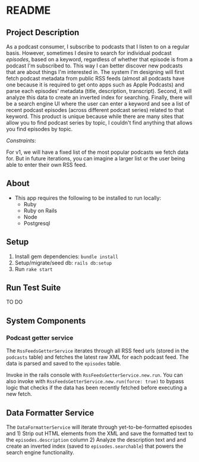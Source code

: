 # README

## Project Description
As a podcast consumer, I subscribe to podcasts that I listen to on a regular basis. However, sometimes I desire to search for individual podcast *episodes*, based on a keyword, regardless of whether that episode is from a podcast I'm subscribed to. This way I can better discover new podcasts that are about things I'm interested in. The system I'm designing will first fetch podcast metadata from public RSS feeds (almost all podcasts have one because it is required to get onto apps such as Apple Podcasts) and parse each episodes' metadata (title, description, transcript). Second, it will analyze this data to create an inverted index for searching. Finally, there will be a search engine UI where the user can enter a keyword and see a list of recent podcast episodes (across different podcast series) related to that keyword. This product is unique because while there are many sites that allow you
to find podcast series by topic, I couldn't find anything that allows you find episodes by topic.

*Constraints*:

For v1, we will have a fixed list of the most popular podcasts we fetch data for. But in future iterations, you can imagine a larger list or the user being able to enter their own RSS feed.

## About
* This app requires the following to be installed to run locally:
    * Ruby
    * Ruby on Rails
    * Node
    * Postgresql

## Setup
1. Install gem dependencies: `bundle install`
2. Setup/migrate/seed db: `rails db:setup`
3. Run `rake start`
## Run Test Suite
TO DO

## System Components
### Podcast getter service
The `RssFeedsGetterService` iterates through all RSS feed urls (stored in the `podcasts` table) and fetches the latest raw
XML for each podcast feed. The data is parsed and saved to the `episodes` table.

Invoke in the rails console with `RssFeedsGetterService.new.run`. You can also invoke with
`RssFeedsGetterService.new.run(force: true)` to bypass logic that checks if the data has been recently fetched before
executing a new fetch.


## Data Formatter Service
The `DataFormatterService` will iterate through yet-to-be-formatted episodes and 1) Strip out HTML elements from the
XML and save the formatted text to the `episodes.description` column  2) Analyze the description text and and create an
inverted index (saved to `episodes.searchable`) that powers the search engine functionality.
